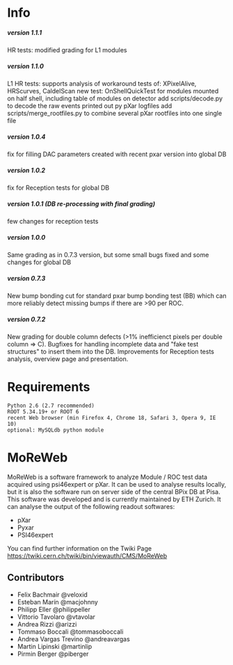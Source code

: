 Info
=======

##### version 1.1.1

HR tests: modified grading for L1 modules

##### version 1.1.0

L1 HR tests: supports analysis of workaround tests of: XPixelAlive, HRScurves, CaldelScan
new test: OnShellQuickTest for modules mounted on half shell, including table of modules on detector
add scripts/decode.py to decode the raw events printed out py pXar logfiles
add scripts/merge_rootfiles.py to combine several pXar rootfiles into one single file

##### version 1.0.4

fix for filling DAC parameters created with recent pxar version into global DB

##### version 1.0.2

fix for Reception tests for global DB

##### version 1.0.1 (DB re-processing with final grading)

few changes for reception tests

##### version 1.0.0

Same grading as in 0.7.3 version, but some small bugs fixed and some changes for global DB

##### version 0.7.3

New bump bonding cut for standard pxar bump bonding test (BB) which can more reliably detect missing bumps if there are >90 per ROC.

##### version 0.7.2

New grading for double column defects (>1% inefficienct pixels per double column => C). Bugfixes for handling incomplete data and "fake test structures" to insert them into the DB.
Improvements for Reception tests analysis, overview page and presentation.


Requirements
=======

    Python 2.6 (2.7 recommended)
    ROOT 5.34.19+ or ROOT 6
    recent Web browser (min Firefox 4, Chrome 18, Safari 3, Opera 9, IE 10)
    optional: MySQLdb python module

MoReWeb
=======
MoReWeb is a software framework to analyze Module / ROC test data acquired using psi46expert or pXar. It can be used to analyse results locally, but it is also the software run on server side of the central BPix DB at Pisa. This software was developed and is currently maintained by ETH Zurich.
It can analyse the output of the following readout softwares:
* pXar
* Pyxar
* PSI46expert

You can find further information on the Twiki Page
https://twiki.cern.ch/twiki/bin/viewauth/CMS/MoReWeb


## Contributors
* Felix Bachmair @veloxid
* Esteban Marín @macjohnny
* Philipp Eller @philippeller
* Vittorio Tavolaro @vtavolar
* Andrea Rizzi @arizzi
* Tommaso Boccali @tommasoboccali
* Andrea Vargas Trevino @andreavargas
* Martin Lipinski  @martinlip
* Pirmin Berger @piberger
